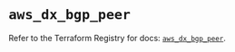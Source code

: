 # `aws_dx_bgp_peer`

Refer to the Terraform Registry for docs: [`aws_dx_bgp_peer`](https://registry.terraform.io/providers/hashicorp/aws/4.54.0/docs/resources/dx_bgp_peer).
